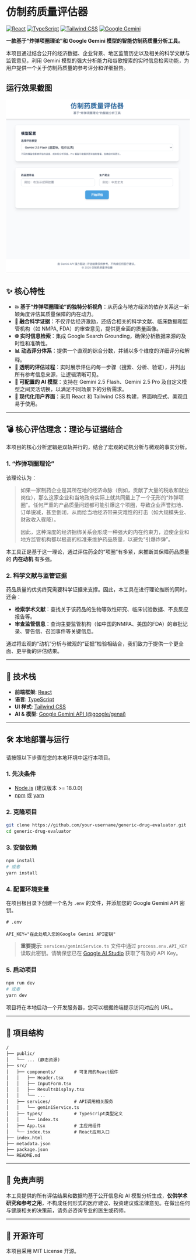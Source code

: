 # 仿制药质量评估器

[![React](https://img.shields.io/badge/React-^19-blue?logo=react)](https://react.dev/) [![TypeScript](https://img.shields.io/badge/TypeScript-^5-blue?logo=typescript)](https://www.typescriptlang.org/) [![Tailwind CSS](https://img.shields.io/badge/Tailwind_CSS-^3-blue?logo=tailwindcss)](https://tailwindcss.com/) [![Google Gemini](https://img.shields.io/badge/Google_Gemini-API-orange)](https://ai.google.dev/)

**一款基于“炸弹项圈理论”和 Google Gemini 模型的智能仿制药质量分析工具。**

本项目通过结合公开的经济数据、企业背景、地区监管历史以及相关的科学文献与监管意见，利用 Gemini 模型的强大分析能力和谷歌搜索的实时信息检索功能，为用户提供一个关于仿制药质量的参考评分和详细报告。

## 运行效果截图

![仿制药质量评估器运行截图](image.png)

## ✨ 核心特性

- **💥 基于“炸弹项圈理论”的独特分析视角**：从药企与地方经济的依存关系这一新颖角度评估其质量保障的内在动力。
- **🔬 融合科学证据**：不仅评估经济激励，还结合相关的科学文献、临床数据和监管机构（如 NMPA, FDA）的审查意见，提供更全面的质量画像。
- **🌐 实时信息检索**：集成 Google Search Grounding，确保分析数据来源的及时性和准确性。
- **📊 动态评分体系**：提供一个直观的综合分数，并辅以多个维度的详细评分和解释。
- **📝 透明的评估过程**：实时展示评估的每一步骤（搜索、分析、验证），并列出所有参考信息来源，让逻辑清晰可见。
- **🤖 可配置的 AI 模型**：支持在 Gemini 2.5 Flash、Gemini 2.5 Pro 及自定义模型之间灵活切换，以满足不同场景下的分析需求。
- **🎨 现代化用户界面**：采用 React 和 Tailwind CSS 构建，界面响应式、美观且易于使用。

---

## 💣 核心评估理念：理论与证据结合

本项目的核心分析逻辑是双轨并行的，结合了宏观的动机分析与微观的事实分析。

### 1. “炸弹项圈理论”

该理论认为：

> 如果一家制药企业是其所在地的经济命脉（例如，贡献了大量的税收和就业岗位），那么这家企业和当地政府实际上就共同戴上了一个无形的“炸弹项圈”。任何严重的产品质量问题都可能引爆这个项圈，导致企业声誉扫地、订单锐减，甚至倒闭，从而给当地经济带来灾难性的打击（如大规模失业、财政收入骤降）。
>
> 因此，这种深度的经济捆绑关系会形成一种强大的内在约束力，迫使企业和地方监管机构都以极高的标准来维护药品质量，以避免“引爆炸弹”。

本工具正是基于这一理论，通过评估药企的“项圈”有多紧，来推断其保障药品质量的 **内在动机** 有多强。

### 2. 科学文献与监管证据

药品质量的优劣终究需要科学证据来支撑。因此，本工具在进行理论推断的同时，还会：

- **检索学术文献**：查找关于该药品的生物等效性研究、临床试验数据、不良反应报告等。
- **审查监管信息**：查询主要监管机构（如中国的NMPA、美国的FDA）的审批记录、警告信、召回事件等关键信息。

通过将宏观的“动机”分析与微观的“证据”检验相结合，我们致力于提供一个更全面、更平衡的评估结果。

---

## 🚀 技术栈

- **前端框架**: [React](https://react.dev/)
- **语言**: [TypeScript](https://www.typescriptlang.org/)
- **UI 样式**: [Tailwind CSS](https://tailwindcss.com/)
- **AI & 模型**: [Google Gemini API (@google/genai)](https://ai.google.dev/)

---

## 🛠️ 本地部署与运行

请按照以下步骤在您的本地环境中运行本项目。

### 1. 先决条件

- [Node.js](https://nodejs.org/) (建议版本 >= 18.0.0)
- [npm](https://www.npmjs.com/) 或 [yarn](https://yarnpkg.com/)

### 2. 克隆项目

```bash
git clone https://github.com/your-username/generic-drug-evaluator.git
cd generic-drug-evaluator
```

### 3. 安装依赖

```bash
npm install
# 或者
yarn install
```

### 4. 配置环境变量

在项目根目录下创建一个名为 `.env` 的文件，并添加您的 Google Gemini API 密钥。

```
# .env

API_KEY="在此处填入您的Google Gemini API密钥"
```
> **重要提示**: `services/geminiService.ts` 文件中通过 `process.env.API_KEY` 读取此密钥。请确保您已在 [Google AI Studio](https://aistudio.google.com/app/apikey) 获取了有效的 API Key。

### 5. 启动项目

```bash
npm run dev
# 或者
yarn dev
```

项目将在本地启动一个开发服务器，您可以根据终端提示访问对应的 URL。

---

## 📂 项目结构

```
/
├── public/
│   └── ... (静态资源)
├── src/
│   ├── components/       # 可复用的React组件
│   │   ├── Header.tsx
│   │   ├── InputForm.tsx
│   │   ├── ResultsDisplay.tsx
│   │   └── ...
│   ├── services/         # API调用相关服务
│   │   └── geminiService.ts
│   ├── types/            # TypeScript类型定义
│   │   └── index.ts
│   ├── App.tsx           # 主应用组件
│   └── index.tsx         # React应用入口
├── index.html
├── metadata.json
├── package.json
└── README.md
```

---

## 📄 免责声明

本工具提供的所有评估结果和数据均基于公开信息和 AI 模型分析生成，**仅供学术研究和参考之用**，不构成任何形式的医疗建议、投资建议或法律意见。在做出任何与健康相关的决策前，请务必咨询专业的医生或药师。

---

## 📜 开源许可

本项目采用 MIT License 开源。
